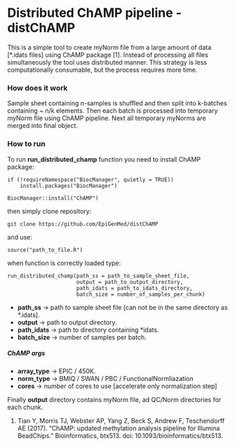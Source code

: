 # Distributed ChAMP pipeline - distChAMP

This is a simple tool to create myNorm file from a large amount of data [*.idats files] using ChAMP package [1]. Instead of processing all files simultaneously the tool uses distributed manner. This strategy is less computationally consumable, but the process requires more time.

### How does it work

Sample sheet containing n-samples is shuffled and then split into k-batches containing ~ n/k elements. Then each batch is processed into temporary myNorm file using ChAMP pipeline. Next all temporary myNorms are merged into final object.


### How to run

To run **run_distributed_champ** function you need to install ChAMP package:

    if (!requireNamespace("BiocManager", quietly = TRUE))
        install.packages("BiocManager")
    
    BiocManager::install("ChAMP")

then simply clone repository:

    git clone https://github.com/EpiGenMed/distChAMP
    
and use:

    source("path_to_file.R")

when function is correctly loaded type:
    
    run_distributed_champ(path_ss = path_to_sample_sheet_file, 
                          output = path_to_output_directory,
                          path_idats = path_to_idats_directory,
                          batch_size = number_of_samples_per_chunk)



* **path_ss** -> path to sample sheet file [can not be in the same directory as *.idats].
* **output** -> path to output directory.
* **path_idats** -> path to directory containing *idats.
* **batch_size** -> number of samples per batch.

##### ChAMP args
* **array_type** -> EPIC / 450K.
* **norm_type** -> BMIQ / SWAN / PBC / FunctionalNormliazation
* **cores** -> number of cores to use [accelerate only normalization step]


Finally **output** directory contains myNorm file, ad QC/Norm directories for each chunk. 


1. Tian Y, Morris TJ, Webster AP, Yang Z, Beck S, Andrew F, Teschendorff AE (2017). “ChAMP: updated methylation analysis pipeline for Illumina BeadChips.” Bioinformatics, btx513. doi: 10.1093/bioinformatics/btx513.


